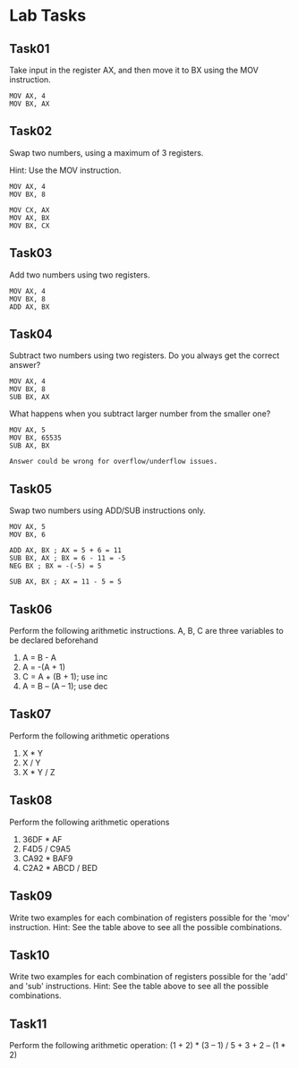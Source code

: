 # Lab Tasks

## Task01
Take input in the register AX, and then move it to BX using the MOV instruction.
```
MOV AX, 4
MOV BX, AX
```

## Task02
Swap two numbers, using a maximum of 3 registers.

Hint: Use the MOV instruction.
```
MOV AX, 4
MOV BX, 8

MOV CX, AX
MOV AX, BX
MOV BX, CX
```

## Task03
Add two numbers using two registers.
```
MOV AX, 4
MOV BX, 8
ADD AX, BX
```

## Task04
Subtract two numbers using two registers. Do you always get the correct answer?
```
MOV AX, 4
MOV BX, 8
SUB BX, AX
```

What happens when you subtract larger number from the smaller one?
```
MOV AX, 5
MOV BX, 65535
SUB AX, BX
```

`Answer could be wrong for overflow/underflow issues.`

## Task05
Swap two numbers using ADD/SUB instructions only.
```
MOV AX, 5
MOV BX, 6

ADD AX, BX ; AX = 5 + 6 = 11
SUB BX, AX ; BX = 6 - 11 = -5
NEG BX ; BX = -(-5) = 5

SUB AX, BX ; AX = 11 - 5 = 5
```

## Task06
Perform the following arithmetic instructions. A, B, C are three variables to be
declared beforehand
1. A = B - A
2. A = -(A + 1)
3. C = A + (B + 1); use inc
4. A = B – (A – 1); use dec

## Task07
Perform the following arithmetic operations
1. X * Y
2. X / Y
3. X * Y / Z

## Task08
Perform the following arithmetic operations
1. 36DF * AF
2. F4D5 / C9A5
3. CA92 * BAF9
4. C2A2 * ABCD / BED

## Task09
Write two examples for each combination of registers possible for the 'mov' instruction.
Hint: See the table above to see all the possible combinations.
## Task10
Write two examples for each combination of registers possible for the 'add' and
'sub' instructions.
Hint: See the table above to see all the possible combinations.
## Task11
Perform the following arithmetic operation: (1 + 2) * (3 – 1) / 5 + 3 + 2 – (1 * 2)